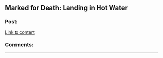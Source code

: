 ## Marked for Death: Landing in Hot Water

### Post:

[Link to content](https://forums.sufficientvelocity.com/posts/6490707/)

### Comments:

---

